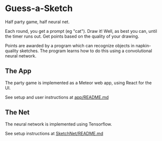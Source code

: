 Guess-a-Sketch
===

Half party game, half neural net.

Each round, you get a prompt (eg "cat"). Draw it! 
Well, as best you can, until the timer runs out. 
Get points based on the quality of your drawing.

Points are awarded by a program which can recognize objects
in napkin-quality sketches. The program learns how to do this
using a convolutional neural network.

The App
---
The party game is implemented as a Meteor web app, using React for the UI. 

See setup and user instructions at [app/README.md](app/README.md)

The Net
---
The neural network is implemented using Tensorflow.

See setup instructions at [SketchNet/README.md](SketchNet/README.md)
